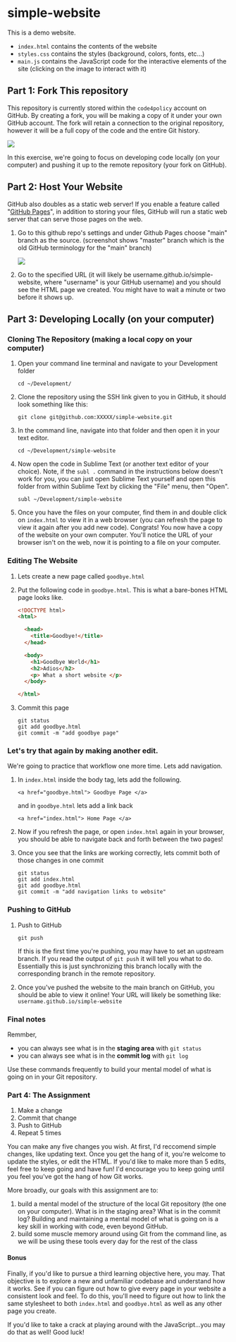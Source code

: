 # simple-website

This is a demo website.

* `index.html` contains the contents of the website
* `styles.css` contains the styles (background, colors, fonts, etc...)
* `main.js` contains the JavaScript code for the interactive elements of the site (clicking on the image to interact with it)

## Part 1: Fork This repository

This repository is currently stored within the `code4policy` account on GitHub. By creating a fork, you will be making a copy of it under your own GitHub account. The fork will retain a connection to the original repository, however it will be a full copy of the code and the entire Git history.

![](https://www.evernote.com/shard/s150/sh/b9e1620e-5f1d-4bac-9b89-df3b46007c13/6f42203c4318df0c/res/3666da39-069a-47a8-ad14-8db56c12ec17)

In this exercise, we're going to focus on developing code locally (on your computer) and pushing it up to the remote repository (your fork on GitHub).

## Part 2: Host Your Website

GitHub also doubles as a static web server! If you enable a feature called "[GitHub Pages](https://pages.github.com/)", in addition to storing your files, GitHub will run a static web server that can serve those pages on the web.

1. Go to this github repo's settings and under Github Pages choose "main" branch as the source. (screenshot shows "master" branch which is the old GitHub terminology for the "main" branch)

	![](https://i.imgur.com/8EhdwWM.png)

2. Go to the specified URL (it will likely be username.github.io/simple-website, where "username" is your GitHub username) and you should see the HTML page we created. You might have to wait a minute or two before it shows up.

## Part 3: Developing Locally (on your computer)

### Cloning The Repository (making a local copy on your computer)

1. Open your command line terminal and navigate to your Development folder
  
	```
	cd ~/Development/
	```

2. Clone the repository using the SSH link given to you in GitHub, it should look something like this:

	```
	git clone git@github.com:XXXXX/simple-website.git
	```

3. In the command line, navigate into that folder and then open it in your text editor. 

	```
	cd ~/Development/simple-website
	```

4. Now open the code in Sublime Text (or another text editor of your choice). Note, if the `subl .` command in the instructions below doesn't work for you, you can just open Sublime Text yourself and open this folder from within Sublime Text by clicking the "File" menu, then "Open".

	```
	subl ~/Development/simple-website
	```

4. Once you have the files on your computer, find them in and double click on `index.html` to view it in a web browser (you can refresh the page to view it again after you add new code). Congrats! You now have a copy of the website on your own computer. You'll notice the URL of your browser isn't on the web, now it is pointing to a file on your computer.

### Editing The Website

1. Lets create a new page called `goodbye.html`
	
2. Put the following code in `goodbye.html`. This is what a bare-bones HTML page looks like.

	```html
	<!DOCTYPE html>
	<html>

	  <head>
	    <title>Goodbye!</title>
	  </head>

	  <body>
	    <h1>Goodbye World</h1>
	    <h2>Adios</h2>
	    <p> What a short website </p>
	  </body>

	</html>
	```

3. Commit this page

	```
	git status
	git add goodbye.html
	git commit -m "add goodbye page"
	```

### Let's try that again by making another edit.

We're going to practice that workflow one more time. Lets add navigation.

1. In `index.html` inside the body tag, lets add the following.
	```
	<a href="goodbye.html"> Goodbye Page </a>
	```
	
	and in `goodbye.html` lets add a link back
	```
	<a href="index.html"> Home Page </a>
	```

2. Now if you refresh the page, or open `index.html` again in your browser, you should be able to navigate back and forth between the two pages!	

3. Once you see that the links are working correctly, lets commit both of those changes in one commit
	```
	git status
	git add index.html
	git add goodbye.html
	git commit -m "add navigation links to website"
	```

### Pushing to GitHub

1. Push to GitHub
	```
	git push
	```
  
	If this is the first time you're pushing, you may have to set an upstream branch. If you read the output of `git push` it will tell you what to do. Essentially this is just synchronizing this branch locally with the corresponding branch in the remote repository.

2. Once you've pushed the website to the main branch on GitHub, you should be able to view it online! Your URL will likely be something like: `username.github.io/simple-website`

### Final notes

Remmber, 

* you can always see what is in the **staging area** with `git status`
* you can always see what is in the **commit log** with `git log`

Use these commands frequently to build your mental model of what is going on in your Git repository.

### Part 4: The Assignment

1. Make a change
2. Commit that change
3. Push to GitHub
4. Repeat 5 times

You can make any five changes you wish. At first, I'd reccomend simple changes, like updating text. Once you get the hang of it, you're welcome to update the styles, or edit the HTML. If you'd like to make more than 5 edits, feel free to keep going and have fun! I'd encourage you to keep going until you feel you've got the hang of how Git works.

More broadly, our goals with this assignment are to:

   1. build a mental model of the structure of the local Git repository (the one on your computer). What is in the staging area? What is in the commit log? Building and maintaining a mental model of what is going on is a key skill in working with code, even beyond GitHub.
   2. build some muscle memory around using Git from the command line, as we will be using these tools every day for the rest of the class

#### Bonus
Finally, if you'd like to pursue a third learning objective here, you may. That objective is to explore a new and unfamiliar codebase and understand how it works. See if you can figure out how to give every page in your website a consistent look and feel. To do this, you'll need to figure out how to link the same stylesheet to both `index.html` and `goodbye.html` as well as any other page you create. 

If you'd like to take a crack at playing around with the JavaScript...you may do that as well! Good luck!
    
   
